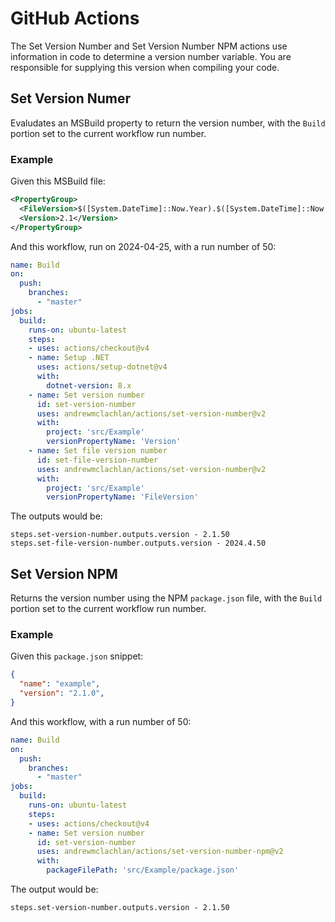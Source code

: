 # GitHub Actions

The Set Version Number and Set Version Number NPM actions use information in code to determine a version number variable. You are responsible for supplying this version when compiling your code.

## Set Version Numer

Evaludates an MSBuild property to return the version number, with the `Build` portion set to the current workflow run number.

### Example

Given this MSBuild file:

```xml
<PropertyGroup>
  <FileVersion>$([System.DateTime]::Now.Year).$([System.DateTime]::Now.Month).0</FileVersion>
  <Version>2.1</Version>
</PropertyGroup>
```

And this workflow, run on 2024-04-25, with a run number of 50:

```yaml
name: Build
on:
  push:
    branches:
      - "master"
jobs:
  build:
    runs-on: ubuntu-latest
    steps:
    - uses: actions/checkout@v4
    - name: Setup .NET
      uses: actions/setup-dotnet@v4
      with:
        dotnet-version: 8.x
    - name: Set version number
      id: set-version-number
      uses: andrewmclachlan/actions/set-version-number@v2
      with:
        project: 'src/Example'
        versionPropertyName: 'Version'
    - name: Set file version number
      id: set-file-version-number
      uses: andrewmclachlan/actions/set-version-number@v2
      with:
        project: 'src/Example'
        versionPropertyName: 'FileVersion'
```

The outputs would be:

```
steps.set-version-number.outputs.version - 2.1.50
steps.set-file-version-number.outputs.version - 2024.4.50
```

## Set Version NPM

Returns the version number using the NPM `package.json` file, with the `Build` portion set to the current workflow run number.

### Example

Given this `package.json` snippet:

```json
{
  "name": "example",
  "version": "2.1.0",
}
```

And this workflow, with a run number of 50:

```yaml
name: Build
on:
  push:
    branches:
      - "master"
jobs:
  build:
    runs-on: ubuntu-latest
    steps:
    - uses: actions/checkout@v4
    - name: Set version number
      id: set-version-number
      uses: andrewmclachlan/actions/set-version-number-npm@v2
      with:
        packageFilePath: 'src/Example/package.json'
```

The output would be:

```
steps.set-version-number.outputs.version - 2.1.50
```
